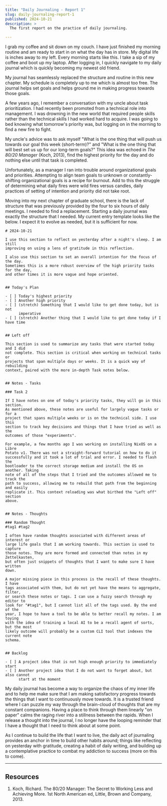 ```yaml
---
title: "Daily Journaling - Report 1"
slug: daily-journaling-report-1
published: 2024-10-21
description: >
  The first report on the practice of daily journaling.

---
```


I grab my coffee and sit down on my couch. I have just finished my morning routine and am ready to
start in on what the day has in store. My digital life is inches away to my left. Every morning
starts like this. I take a sip of my coffee and boot up my laptop. After logging in, I quickly
navigate to my daily journal which is quickly becoming my newest old friend.

My journal has seamlessly replaced the structure and routine in this new chapter. My schedule is
completely up to me which is almost too free. The journal helps set goals and helps ground me in
making progress towards those goals.

A few years ago, I remember a conversation with my uncle about task prioritization. I had recently
been promoted from a technical role into management. I was drowning in the new world that required
people skills rather than the technical skills I had worked hard to acquire. I was going to bed
knowing what tomorrow's priority was, but logging on in the morning to find a new fire to fight. 

My uncle's advice was to ask myself "What is the one thing that will push us towards our goal this
week (short-term)?" and "What is the one thing that will best set us up for our long-term goals?"
This idea was echoed in _The 80/20 Manager_ (Koch, 2013), find the highest priority for the day and
do nothing else until that task is completed.

Unfortunately, as a manager I ran into trouble around organizational goals and priorities.
Attempting to align team goals to unknown or constantly-shifting organizational goals is a recipe
for burnout. Add to this the struggle of determining what daily fires were wild fires versus
candles, daily practices of setting of intention and priority did not take root.

Moving into my next chapter of graduate school, there is the lack of structure that was previously
provided by the four to six hours of daily meetings. I needed to find a replacement. Starting a
daily journal was exactly the structure that I needed. My current entry template looks like the
below. I expect it to evolve as needed, but it is sufficient for now.

```
# 2024-10-21

I use this section to reflect on yesterday after a night's sleep. I am still
improving on using a lens of gratitude in this reflection.

I also use this section to set an overall intention for the focus of the day.
Sometimes this is a more robust overview of the high priority tasks for the day,
and other times it is more vague and hope oriented.


## Today's Plan

- [ ] Today's highest priority
- [ ] Another high priority
- [ ] (stretch) Something that I would like to get done today, but is not
      imperative
- [ ] (stretch) Another thing that I would like to get done today if I have time


## Left off

This section is used to summarize any tasks that were started today and I did
not complete. This section is critical when working on technical tasks or
projects that span multiple days or weeks. It is a quick way of rebuilding
context, paired with the more in-depth Task notes below.


## Notes - Tasks

### Task 2

If I have notes on one of today's priority tasks, they will go in this section.
As mentioned above, these notes are useful for largely vague tasks or for a
project that spans multiple weeks or is on the technical side. I use this
section to track key decisions and things that I have tried as well as the
outcomes of those "experiments".

For example, a few months ago I was working on installing NixOS on a Libre
Potato v1. There was not a straight-forward tutorial on how to do it
successfully and it took a lot of trial and error. I needed to flash the
bootloader to the correct storage medium and install the OS on another. Taking
note of all of the steps that I tried and the outcomes allowed me to track the
path to success, allowing me to rebuild that path from the beginning and easily
replicate it. This context reloading was what birthed the "Left off" section
above.


## Notes - Thoughts

### Random Thought
#tag1 #tag2

I often have random thoughts associated with different areas of interest or
large life goals that I am working towards. This section is used to capture
those notes. They are more formed and connected than notes in my Zettelkasten,
but often just snippets of thoughts that I want to make sure I have written
down.

A major missing piece in this process is the recall of these thoughts. I have
tags associated with them, but do not yet have the means to aggregate, filter,
or search these notes or tags. I can use a fuzzy search through my editor to
look for "#tag1", but I cannot list all of the tags used. By the end of the
year, I hope to have a tool to be able to better recall my notes. I am toying
with the idea of training a local AI to be a recall agent of sorts, but the most
likely outcome will probably be a custom CLI tool that indexes the current note
schema.


## Backlog

- [ ] A project idea that is not high enough priority to immediately start
- [ ] Another project idea that I do not want to forget about, but also cannot
      start at the moment
```

My daily journal has become a way to organize the chaos of my inner life and to help me make sure
that I am making satisfactory progress towards the things that I want to continuously move towards.
It is a trusted friend where I can puzzle my way through the brain-cloud of thoughts that are my
constant companions. Having a place to think through them linearly "on paper" calms the raging river
into a stillness between the rapids. When I release a thought into the journal, I no longer have the
looping reminder that I have a thought that I need to think about at some point. 

As I continue to build the life that I want to live, the daily act of journaling provides an anchor
in time to build other habits around; things like reflecting on yesterday with gratitude, creating a
habit of daily writing, and building up a contemplative practice to combat my addiction to success
(more on this to come).


---

## Resources

1. Koch, Richard. The 80/20 Manager: The Secret to Working Less and Achieving More. 1st North American ed, Little, Brown and Company, 2013.

